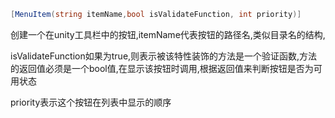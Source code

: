 ```c#
[MenuItem(string itemName,bool isValidateFunction, int priority)]
```

创建一个在unity工具栏中的按钮,itemName代表按钮的路径名,类似目录名的结构,

isValidateFunction如果为true,则表示被该特性装饰的方法是一个验证函数,方法的返回值必须是一个bool值,在显示该按钮时调用,根据返回值来判断按钮是否为可用状态

priority表示这个按钮在列表中显示的顺序

